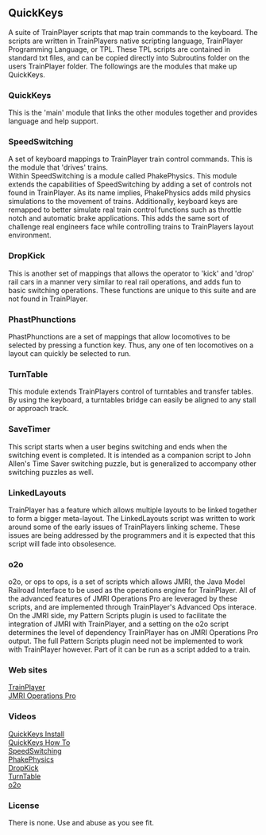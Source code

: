 ## QuickKeys
A suite of TrainPlayer scripts that map train commands to the keyboard. The scripts are written in TrainPlayers native scripting language, TrainPlayer Programming Language, or TPL. These TPL scripts are contained in standard txt files, and can be copied directly into Subroutins folder on the users TrainPlayer folder. The followings are the modules that make up QuickKeys.  
### QuickKeys  
This is the 'main' module that links the other modules together and provides language and help support.  
### SpeedSwitching  
A set of keyboard mappings to TrainPlayer train control commands. This is the module that 'drives' trains.  
Within SpeedSwitching is a module called PhakePhysics. This module extends the capabilities of SpeedSwitching by adding a set of controls not found in TrainPlayer. As its name implies, PhakePhysics adds mild physics simulations to the movement of trains. Additionally, keyboard keys are remapped to better simulate real train control functions such as throttle notch and automatic brake applications. This adds the same sort of challenge real engineers face while controlling trains to TrainPlayers layout environment.  
### DropKick  
This is another set of mappings that allows the operator to 'kick' and 'drop' rail cars in a manner very similar to real rail operations, and adds fun to basic switching operations. These functions are unique to this suite and are not found in TrainPlayer.  
### PhastPhunctions  
PhastPhunctions are a set of mappings that allow locomotives to be selected by pressing a function key. Thus, any one of ten locomotives on a layout can quickly be selected to run.  
### TurnTable  
This module extends TrainPlayers control of turntables and transfer tables. By using the keyboard, a turntables bridge can easily be aligned to any stall or approach track.  
### SaveTimer
This script starts when a user begins switching and ends when the switching event is completed. It is intended as a companion script to John Allen's Time Saver switching puzzle, but is generalized to accompany other switching puzzles as well.
### LinkedLayouts
TrainPlayer has a feature which allows multiple layouts to be linked together to form a bigger meta-layout. The LinkedLayouts script was written to work around some of the early issues of TrainPlayers linking scheme. These issues are being addressed by the programmers and it is expected that this script will fade into obsolesence.
### o2o
o2o, or ops to ops, is a set of scripts which allows JMRI, the Java Model Railroad Interface to be used as the operations engine for TrainPlayer. All of the advanced features of JMRI Operations Pro are leveraged by these scripts, and are implemented through TrainPlayer's Advanced Ops interace. On the JMRI side, my Pattern Scripts plugin is used to facilitate the integration of JMRI with TrainPlayer, and a setting on the o2o script determines the level of dependency TrainPlayer has on JMRI Operations Pro output. The full Pattern Scripts plugin need not be implemented to work with TrainPlayer however. Part of it can be run as a script added to a train.
### Web sites
[TrainPlayer](http://trainplayer.com/)  
[JMRI Operations Pro](https://www.jmri.org/help/en/package/jmri/jmrit/operations/Operations.shtml)
### Videos
[QuickKeys Install](https://youtu.be/nV8g_2UXFsU)  
[QuickKeys How To](https://youtu.be/htDPEsgWwQI)  
[SpeedSwitching](https://youtu.be/5_l3F8FqsZ0)  
[PhakePhysics](https://youtu.be/qM0VkDgiU6Q)  
[DropKick](https://youtu.be/_VV3hHayh6s)  
[TurnTable](https://youtu.be/Xcqcyivq_04)  
[o2o](https://youtu.be/pX_H_gtGYQA)  
### License
There is none. Use and abuse as you see fit.
